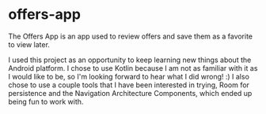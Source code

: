 # offers-app

The Offers App is an app used to review offers and save them as a favorite to view later.

I used this project as an opportunity to keep learning new things about the Android platform. I chose to use Kotlin because I am not as familiar with it as I would like to be, so I'm looking forward to hear what I did wrong! :) I also chose to use a couple tools that I have been interested in trying, Room for persistence and the Navigation Architecture Components, which ended up being fun to work with. 
